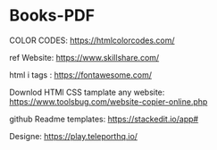 # Books-PDF
COLOR CODES:
https://htmlcolorcodes.com/ 

ref Website:
https://www.skillshare.com/

html i tags :
https://fontawesome.com/

Downlod HTMl CSS tamplate any website:
https://www.toolsbug.com/website-copier-online.php

github Readme templates:
https://stackedit.io/app#

Designe:
https://play.teleporthq.io/
